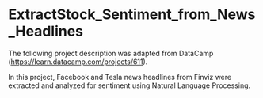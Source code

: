 # ExtractStock_Sentiment_from_News_Headlines

The following project description was adapted from DataCamp (https://learn.datacamp.com/projects/611).

In this project, Facebook and Tesla news headlines from Finviz were extracted and analyzed for sentiment using Natural Language Processing. 
